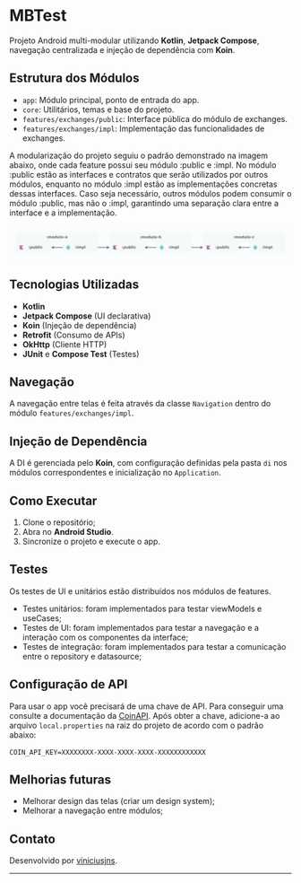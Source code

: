 # MBTest

Projeto Android multi-modular utilizando **Kotlin**, **Jetpack Compose**, navegação centralizada e injeção de dependência com **Koin**.

## Estrutura dos Módulos

- `app`: Módulo principal, ponto de entrada do app.
- `core`: Utilitários, temas e base do projeto.
- `features/exchanges/public`: Interface pública do módulo de exchanges.
- `features/exchanges/impl`: Implementação das funcionalidades de exchanges.

A modularização do projeto seguiu o padrão demonstrado na imagem abaixo, onde cada feature possui seu módulo :public e :impl.
No módulo :public estão as interfaces e contratos que serão utilizados por outros módulos, enquanto no módulo :impl estão as implementações concretas dessas interfaces.
Caso seja necessário, outros módulos podem consumir o módulo :public, mas não o :impl, garantindo uma separação clara entre a interface e a implementação.

![Exemplo modularização](assets/modularization.png)

## Tecnologias Utilizadas

- **Kotlin**
- **Jetpack Compose** (UI declarativa)
- **Koin** (Injeção de dependência)
- **Retrofit** (Consumo de APIs)
- **OkHttp** (Cliente HTTP)
- **JUnit** e **Compose Test** (Testes)

## Navegação

A navegação entre telas é feita através da classe `Navigation` dentro do módulo `features/exchanges/impl`.

## Injeção de Dependência

A DI é gerenciada pelo **Koin**, com configuração definidas pela pasta `di` nos módulos correspondentes e inicialização no `Application`.

## Como Executar

1. Clone o repositório;
2. Abra no **Android Studio**.
3. Sincronize o projeto e execute o app.

## Testes

Os testes de UI e unitários estão distribuídos nos módulos de features.
- Testes unitários: foram implementados para testar viewModels e useCases;
- Testes de UI: foram implementados para testar a navegação e a interação com os componentes da interface;
- Testes de integração: foram implementados para testar a comunicação entre o repository e datasource;

## Configuração de API

Para usar o app você precisará de uma chave de API. Para conseguir uma consulte a documentação da [CoinAPI](https://docs.coinapi.io/).
Após obter a chave, adicione-a ao arquivo `local.properties` na raiz do projeto de acordo com o padrão abaixo:

```properties
COIN_API_KEY=XXXXXXXX-XXXX-XXXX-XXXX-XXXXXXXXXXXX
```

## Melhorias futuras

- Melhorar design das telas (criar um design system);
- Melhorar a navegação entre módulos;

## Contato

Desenvolvido por [viniciusjns](https://github.com/viniciusjns).

---